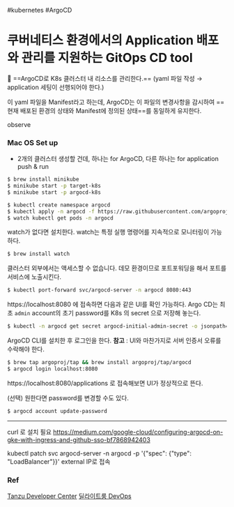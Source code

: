 #kubernetes #ArgoCD
# 쿠버네티스 환경에서의 Application 배포와 관리를 지원하는 GitOps CD tool

🔑 ==ArgoCD로 K8s 클러스터 내 리소스를 관리한다.==
(yaml 파일 작성 &rarr; application 세팅이 선행되어야 한다.)

이 yaml 파일을 Manifest라고 하는데, ArgoCD는 이 파일의 변경사항을 감시하여 ==현재 배포된 환경의 상태와 Manifest에 정의된 상태==를 동일하게 유지한다.

observe

### Mac OS Set up
- 2개의 클러스터 생성할 건데, 하나는 for ArgoCD, 다른 하나는 for application push & run
```bash
$ brew install minikube
$ minikube start -p target-k8s
$ minikube start -p argocd-k8s

$ kubectl create namespace argocd
$ kubectl apply -n argocd -f https://raw.githubusercontent.com/argoproj/argo-cd/stable/manifests/install.yaml
$ watch kubectl get pods -n argocd
```
watch가 없다면 설치한다.
watch는 특정 실행 명령어를 지속적으로 모니터링이 가능하다.
```bash
$ brew install watch
```

클러스터 외부에서는 액세스할 수 없습니다. 데모 환경이므로 포트포워딩을 해서 포트를 서비스에 노출시킨다.
```bash
$ kubectl port-forward svc/argocd-server -n argocd 8080:443
```
https://localhost:8080 에 접속하면 다음과 같은 UI를 확인 가능하다.
Argo CD는 최초 `admin` account의 초기 password를 K8s 의 secret 으로 저장해 놓는다.
```bash
$ kubectl -n argocd get secret argocd-initial-admin-secret -o jsonpath="{.data.password}" | base64 -d; echo
```
ArgoCD CLI를 설치한 후 로그인을 한다.
**참고** : UI와 마찬가지로 서버 인증서 오류를 수락해야 한다.

```bash
$ brew tap argoproj/tap && brew install argoproj/tap/argocd
$ argocd login localhost:8080

```
https://localhost:8080/applications
로 접속해보면 UI가 정상적으로 뜬다.

(선택) 원한다면 password를 변경할 수도 있다.
```bash
$ argocd account update-password
```

---
curl 로 설치 필요
https://medium.com/google-cloud/configuring-argocd-on-gke-with-ingress-and-github-sso-bf7868942403

kubectl patch svc argocd-server -n argocd -p '{"spec": {"type": "LoadBalancer"}}'
external IP로 접속


### Ref
[Tanzu Developer Center](https://tanzu.vmware.com/developer/guides/argocd-gs/)
[딜라이트룸 DevOps](https://medium.com/delightroom/%EB%94%9C%EB%9D%BC%EC%9D%B4%ED%8A%B8%EB%A3%B8-devops-1%ED%83%84-argo-cd-%EB%84%8C-%EB%AD%90%EB%8B%88-59f453ceb590)